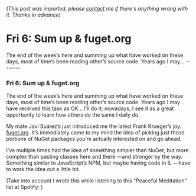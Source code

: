 *(This post was imported, please [contact](#/contact) me if there's anything wrong with it. Thanks in advance)*

  # Fri 6: Sum up & fuget.org

   The end of the week’s here and summing up what have worked on these days, most of time’s been reading other’s source code. Years ago I may…   --------
  
### Fri 6: Sum up & fuget.org

The end of the week’s here and summing up what have worked on these days, most of time’s been reading other’s source code. Years ago I may have received this task as OK… I’ll do it; nowadays, I see it as a great opportunity to learn how others do the same I daily do.

My mate Javi Suárez’s just introduced me the latest Frank Krueger’s joy: [fuget.org](http://www.fuget.org). It’s immediately came to my mind the idea of picking just those portions of NuGet packages you’re actually interested on and go ahead.

I’ve multiple times had the idea of something simpler than NuGet, but more complex than pasting classes here and there —and stronger by the way. Something similar to JavaScript’s NPM, but maybe having code in IL —have to work the idea out a little bit.

(Take into account I wrote this while listening to this “Peaceful Meditation” list at Spotify: )